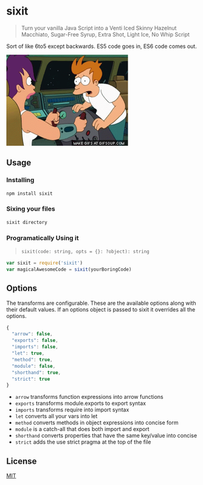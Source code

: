 # sixit

> Turn your vanilla Java Script into a Venti Iced Skinny Hazelnut Macchiato, Sugar-Free Syrup, Extra Shot, Light Ice, No Whip Script

Sort of like 6to5 except backwards. ES5 code goes in, ES6 code comes out.

![six it six it six it six it](/assets/sixit.gif)

## Usage

### Installing

```sh
npm install sixit
```

### Sixing your files

```js
sixit directory
```

### Programatically Using it

> `sixit(code: string, opts = {}: ?object): string`

```js
var sixit = require('sixit')
var magicalAwesomeCode = sixit(yourBoringCode)
```

## Options

The transforms are configurable. These are the available options along with their default values.
If an options object is passed to sixit it overrides all the options.

```js
{
  "arrow": false,
  "exports": false,
  "imports": false,
  "let": true,
  "method": true,
  "module": false,
  "shorthand": true,
  "strict": true
}
```

* `arrow` transforms function expressions into arrow functions
* `exports` transforms module.exports to export syntax
* `imports` transforms require into import syntax
* `let` converts all your vars into let
* `method` converts methods in object expressions into concise form
* `module` is a catch-all that does both import and export
* `shorthand` converts properties that have the same key/value into concise
* `strict` adds the use strict pragma at the top of the file

## License

[MIT](http://josh.mit-license.org)

